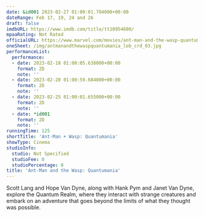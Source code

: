 ```yaml
---
date: &id001 2023-02-27 01:00:01.704000+00:00
dateRange: Feb 17, 19, 24 and 26
draft: false
imdbURL: https://www.imdb.com/title/tt10954600/
mpaaRating: Not Rated
officialURL: https://www.marvel.com/movies/ant-man-and-the-wasp-quantumania
oneSheet: /img/antmanandthewaspquantumania_lob_crd_03.jpg
performanceList:
  performance:
  - date: 2023-02-18 01:00:05.638000+00:00
    format: 2D
    note: ''
  - date: 2023-02-20 01:00:59.684000+00:00
    format: 2D
    note: ''
  - date: 2023-02-25 01:00:01.655000+00:00
    format: 2D
    note: ''
  - date: *id001
    format: 2D
    note: ''
runningTime: 125
shortTitle: 'Ant-Man + Wasp: Quantumania'
showType: Cinema
studioInfo:
  studio: Not Specified
  studioFee: 0
  studioPercentage: 0
title: 'Ant-Man and the Wasp: Quantumania'
---
```


Scott Lang and Hope Van Dyne, along with Hank Pym and Janet Van Dyne, explore the Quantum Realm, where they interact with strange creatures and embark on an adventure that goes beyond the limits of what they thought was possible.